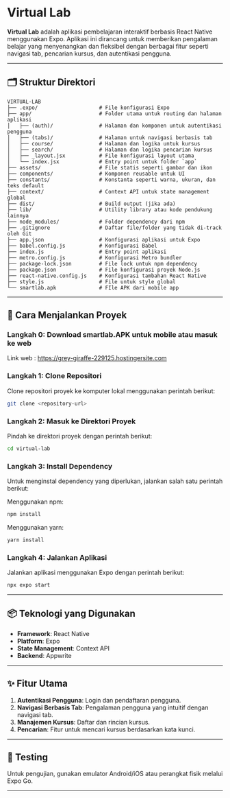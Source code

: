# Virtual Lab

**Virtual Lab** adalah aplikasi pembelajaran interaktif berbasis React Native menggunakan Expo. Aplikasi ini dirancang untuk memberikan pengalaman belajar yang menyenangkan dan fleksibel dengan berbagai fitur seperti navigasi tab, pencarian kursus, dan autentikasi pengguna.

---

## 🗂 Struktur Direktori

```plaintext
VIRTUAL-LAB
├── .expo/                    # File konfigurasi Expo
├── app/                      # Folder utama untuk routing dan halaman aplikasi
│   ├── (auth)/               # Halaman dan komponen untuk autentikasi pengguna
│   ├── (tabs)/               # Halaman untuk navigasi berbasis tab
│   ├── course/               # Halaman dan logika untuk kursus
│   ├── search/               # Halaman dan logika pencarian kursus
│   ├── _layout.jsx           # File konfigurasi layout utama
│   └── index.jsx             # Entry point untuk folder `app`
├── assets/                   # File statis seperti gambar dan ikon
├── components/               # Komponen reusable untuk UI
├── constants/                # Konstanta seperti warna, ukuran, dan teks default
├── context/                  # Context API untuk state management global
├── dist/                     # Build output (jika ada)
├── lib/                      # Utility library atau kode pendukung lainnya
├── node_modules/             # Folder dependency dari npm
├── .gitignore                # Daftar file/folder yang tidak di-track oleh Git
├── app.json                  # Konfigurasi aplikasi untuk Expo
├── babel.config.js           # Konfigurasi Babel
├── index.js                  # Entry point aplikasi
├── metro.config.js           # Konfigurasi Metro bundler
├── package-lock.json         # File lock untuk npm dependency
├── package.json              # File konfigurasi proyek Node.js
├── react-native.config.js    # Konfigurasi tambahan React Native
├── style.js                  # File untuk style global
└── smartlab.apk              # FIle APK dari mobile app
```

---

## 🚀 Cara Menjalankan Proyek

### Langkah 0: Download smartlab.APK untuk mobile atau masuk ke web
Link web : https://grey-giraffe-229125.hostingersite.com 

### Langkah 1: Clone Repositori
Clone repositori proyek ke komputer lokal menggunakan perintah berikut:

```bash
git clone <repository-url>
```

### Langkah 2: Masuk ke Direktori Proyek
Pindah ke direktori proyek dengan perintah berikut:

```bash
cd virtual-lab
```

### Langkah 3: Install Dependency
Untuk menginstal dependency yang diperlukan, jalankan salah satu perintah berikut:

Menggunakan npm:
```bash
npm install
```

Menggunakan yarn:
```bash
yarn install
```

### Langkah 4: Jalankan Aplikasi
Jalankan aplikasi menggunakan Expo dengan perintah berikut:

```bash
npx expo start
```

---

## 📦 Teknologi yang Digunakan

- **Framework**: React Native
- **Platform**: Expo
- **State Management**: Context API
- **Backend**: Appwrite

---

## ✨ Fitur Utama

1. **Autentikasi Pengguna**: Login dan pendaftaran pengguna.
2. **Navigasi Berbasis Tab**: Pengalaman pengguna yang intuitif dengan navigasi tab.
3. **Manajemen Kursus**: Daftar dan rincian kursus.
4. **Pencarian**: Fitur untuk mencari kursus berdasarkan kata kunci.

---

## 🧪 Testing

Untuk pengujian, gunakan emulator Android/iOS atau perangkat fisik melalui Expo Go.

---

